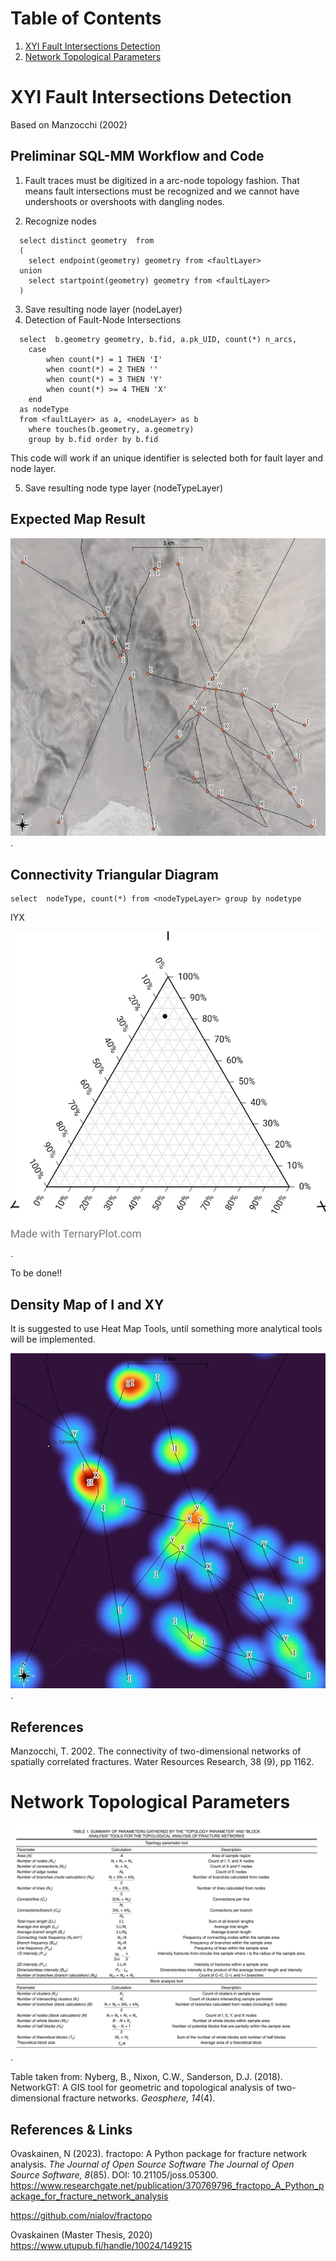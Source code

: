 # Table of Contents
1. [XYI Fault Intersections Detection](#XYIFaultIntersectionsDetection)
2. [Network Topological Parameters](#NetworkTopologicalParameters)

<a id="XYIFaultIntersectionsDetection" />

# XYI Fault Intersections Detection

Based on Manzocchi (2002)

## Preliminar SQL-MM Workflow and Code

1. Fault traces must be digitized in a arc-node topology fashion. That means fault intersections must be recognized and we cannot have
  undershoots or overshoots with dangling nodes.

2. Recognize nodes

```
  select distinct geometry  from 
  (
    select endpoint(geometry) geometry from <faultLayer>
  union
    select startpoint(geometry) geometry from <faultLayer>
  )

```
3. Save resulting node layer (nodeLayer)
4. Detection of Fault-Node Intersections

```
  select  b.geometry geometry, b.fid, a.pk_UID, count(*) n_arcs,
    case
	    when count(*) = 1 THEN 'I'
	    when count(*) = 2 THEN ''
	    when count(*) = 3 THEN 'Y'
	    when count(*) >= 4 THEN 'X'
    end
  as nodeType 
  from <faultLayer> as a, <nodeLayer> as b
	where touches(b.geometry, a.geometry)
	group by b.fid order by b.fid

```

This code will work if an unique identifier is selected both for fault layer and node layer.

5. Save resulting node type layer (nodeTypeLayer)

## Expected Map Result 

![X, Y, I Nodes Detection](result230912.jpg).

## Connectivity Triangular Diagram

```
select  nodeType, count(*) from <nodeTypeLayer> group by nodetype
```
IYX

![Connectivity of Traces](resultConnectiviy230912.jpg).

To be done!!

## Density Map of I and XY

It is suggested to use Heat Map Tools, until something more analytical tools will be implemented.

![X, Y, I Nodes Density Map](resultHeatMap230912.jpg).


## References
Manzocchi, T. 2002. The connectivity of two-dimensional networks of spatially 
correlated fractures. Water Resources Research, 38 (9), pp 1162.

<a id="NetworkTopologicalParameters" />

# Network Topological Parameters
![Network Topological Parameters](topologyNetParams.png).

Table taken from: Nyberg, B., Nixon, C.W., Sanderson, D.J. (2018). NetworkGT: A GIS tool for geometric and topological analysis of two-dimensional fracture networks. _Geosphere, 14_(4).

## References & Links
Ovaskainen, N (2023). fractopo: A Python package for fracture network analysis. _The Journal of Open Source Software
The Journal of Open Source Software, 8_(85). DOI: 10.21105/joss.05300.
https://www.researchgate.net/publication/370769796_fractopo_A_Python_package_for_fracture_network_analysis

https://github.com/nialov/fractopo

Ovaskainen (Master Thesis, 2020)
https://www.utupub.fi/handle/10024/149215


